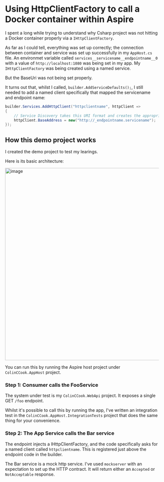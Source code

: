 # Using HttpClientFactory to call a Docker container within Aspire

I spent a long while trying to understand why Csharp project was not hitting a Docker container properly via a `IHttpClientFactory`.

As far as I could tell, everything was set up correctly; the connection between container and service was set up successfully in my `AppHost.cs` file. An environmet variable called  `services__servicename__endpointname__0` with a value of `http://localhost:1080` was being set in my app. My `IHttpClientFactory` was being created using a named service.

But the BaseUri was not being set properly.

It turns out that, whilst I called, `builder.AddServiceDefaults();`, I still needed to add a named client specifically that mapped the servicename and endpoint name:

```csharp
builder.Services.AddHttpClient("httpclientname", httpClient =>
{
    // Service Discovery takes this URI format and creates the appropriate address
    httpClient.BaseAddress = new("http://_endpointname.servicename");
});
```

## How this demo project works

I created the demo project to test my learings.

Here is its basic architecture:

<img width="2244" height="630" alt="image" src="https://github.com/user-attachments/assets/a64d25c9-2c43-4705-98b7-8c4be8c24b0e" />

You can run this by running the Aspire host project under `ColinCCook.AppHost` project.

### Step 1: Consumer calls the FooService

The system under test is my `ColinCCook.WebApi` project. It exposes a single GET `/foo` endpoint.

Whilst it's possible to call this by running the app, I've written an integration test in the `ColinCCook.AppHost.IntegrationTests` project that does the same thing for your convenience.

### Step 2: The App Service calls the Bar service

The endpoint injects a IHttpClientFactory, and the code specifically asks for a named client called `httpclientname`. This is registered just above the endpoint code in the builder.

The Bar service is a mock http service. I've used `mockserver` with an expectation to set up the HTTP contract. It will return either an `Accepted` or `NotAcceptable` response.


